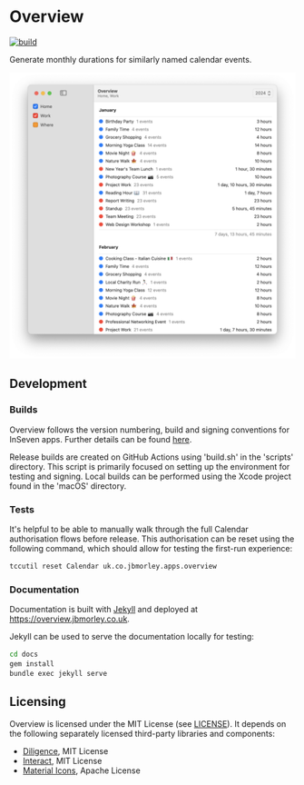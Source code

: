 # Overview

[![build](https://github.com/jbmorley/overview/actions/workflows/build.yaml/badge.svg)](https://github.com/jbmorley/overview/actions/workflows/build.yaml)

Generate monthly durations for similarly named calendar events.

<img src="screenshot-default@2x.png" alt="Screenshot of Overview on macOS showing details of two calendars" width="872">

## Development

### Builds

Overview follows the version numbering, build and signing conventions for InSeven apps. Further details can be found [here](https://github.com/inseven/build-documentation).

Release builds are created on GitHub Actions using 'build.sh' in the 'scripts' directory. This script is primarily focused on setting up the environment for testing and signing. Local builds can be performed using the  Xcode project found in the 'macOS' directory.

### Tests

It's helpful to be able to manually walk through the full Calendar authorisation flows before release. This authorisation can be reset using the following command, which should allow for testing the first-run experience:

```bash
tccutil reset Calendar uk.co.jbmorley.apps.overview
```

### Documentation

Documentation is built with [Jekyll](https://jekyllrb.com) and deployed at https://overview.jbmorley.co.uk.

Jekyll can be used to serve the documentation locally for testing:

```bash
cd docs
gem install
bundle exec jekyll serve
```

## Licensing

Overview is licensed under the MIT License (see [LICENSE](LICENSE)). It depends on the following separately licensed third-party libraries and components:

- [Diligence](https://github.com/inseven/diligence), MIT License
- [Interact](https://github.com/inseven/interact), MIT License
- [Material Icons](https://github.com/google/material-design-icons), Apache License

